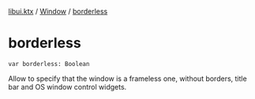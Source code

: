 [libui.ktx](../index.md) / [Window](index.md) / [borderless](./borderless.md)

# borderless

`var borderless: Boolean`

Allow to specify that the window is a frameless one, without borders,
title bar and OS window control widgets.

